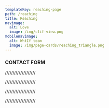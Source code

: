 ```yaml
---
templateKey: reaching-page
path: /reaching
title: Reaching
navimage:
  alt: Love
  image: /img/clif-view.png
mobilenavimage:
  alt: WhtIf team
  image: /img/page-cards/reaching_triangle.png
---
```


### CONTACT FORM

////////////////////

////////////////////

////////////////////

////////////////////
